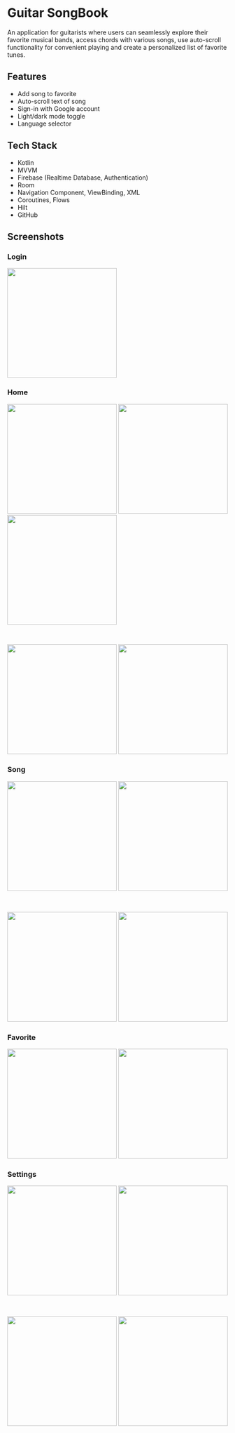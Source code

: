 
# Guitar SongBook

An application for guitarists where users can seamlessly explore their favorite musical bands, access chords with various songs, use auto-scroll functionality for convenient playing and create a personalized list of favorite tunes. 


## Features

- Add song to favorite
- Auto-scroll text of song
- Sign-in with Google account
- Light/dark mode toggle
- Language selector


## Tech Stack

- Kotlin
- MVVM
- Firebase (Realtime Database, Authentication)
- Room
- Navigation Component, ViewBinding, XML
- Coroutines, Flows
- Hilt
- GitHub

## Screenshots

### Login

<img src="https://github.com/denyssvorin/SongBook/assets/97185572/ab071a57-acbf-4250-95ba-f28f578aae84" width="250">


### Home

<img src="https://github.com/denyssvorin/SongBook/assets/97185572/875853da-52c9-438b-ba5b-646b82d9ab4c" width="250">
<img src="https://github.com/denyssvorin/SongBook/assets/97185572/8ad55010-bb56-4f59-b810-752c5a2e86d4" width="250">
<img src="https://github.com/denyssvorin/SongBook/assets/97185572/7dfa1f65-8291-422c-9095-a49dc5d490c5" width="250">

<br> <!-- Blank line -->

<img src="https://github.com/denyssvorin/SongBook/assets/97185572/910d7967-37fd-4d98-982a-09bee635c3dd" width="250">
<img src="https://github.com/denyssvorin/SongBook/assets/97185572/93bb9fd9-3e75-4f00-8885-fce086df1126" width="250">


### Song

<img src="https://github.com/denyssvorin/SongBook/assets/97185572/6d4a7ccc-3563-44b0-b754-8ebfbe110904" width="250">
<img src="https://github.com/denyssvorin/SongBook/assets/97185572/ec38d9b8-def5-4ec4-8a75-ba890ec2af28" width="250">

<br> <!-- Blank line -->

<img src="https://github.com/denyssvorin/SongBook/assets/97185572/8aab4287-296c-438e-8039-20f3cca8d197" width="250">
<img src="https://github.com/denyssvorin/SongBook/assets/97185572/960fabdb-b01d-480d-9e2e-d51c166015a5" width="250">

### Favorite

<img src="https://github.com/denyssvorin/SongBook/assets/97185572/1afa51a8-4574-4e6b-a903-1284e86e2c74" width="250">

<img src="https://github.com/denyssvorin/SongBook/assets/97185572/79f72cd0-9571-4a4a-8326-b3c36b38cf41" width="250">

### Settings

<img src="https://github.com/denyssvorin/SongBook/assets/97185572/52cc343d-9996-4ae2-988b-95bae80da9da" width="250">
<img src="https://github.com/denyssvorin/SongBook/assets/97185572/c9684fad-ebdd-4fd1-9359-37d042f48b92" width="250">

<br> <!-- Blank line -->

<img src="https://github.com/denyssvorin/SongBook/assets/97185572/94d155bd-ba02-4ce0-bcd5-1bb9c45c0ad6" width="250">
<img src="https://github.com/denyssvorin/SongBook/assets/97185572/a1270b31-279a-4647-a0c7-bd75ae587a4b" width="250">

